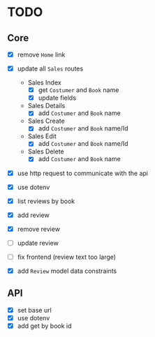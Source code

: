 # TODO

## Core
- [x] remove `Home` link
- [x] update all `Sales` routes
    - Sales Index
        - [x] get `Costumer` and `Book` name
        - [x] update fields
    - Sales Details
        - [x] add `Costumer` and `Book` name
    - Sales Create
        - [x] add `Costumer` and `Book` name/Id
    - Sales Edit
        - [x] add `Costumer` and `Book` name/Id
    - Sales Delete
        - [x] add `Costumer` and `Book` name

- [x] use http request to communicate with the api 
- [x] use dotenv

- [x] list reviews by book
- [x] add review
- [x] remove review
- [ ] update review
- [ ] fix frontend (review text too large)
- [x] add `Review` model data constraints

## API
- [x] set base url
- [x] use dotenv
- [x] add get by book id